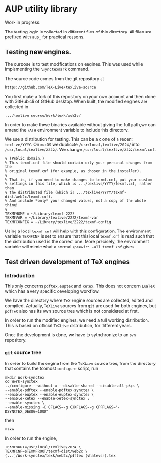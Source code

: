 # AUP utility library

Work in progress.

The testing logic is collected in different files of this directory.
All files are prefixed with `aup_` for practical reasons.

## Testing new engines.

The purpose is to test modifications on engines. This was used while implementing the `\synctexmark` command.

The source code comes from the git repository at
```
https://github.com/TeX-Live/texlive-source
```
You first make a fork of this repository on your own account and then clone with GitHub cli of GitHub desktop. When built, the modified engines are collected in
```
.../texlive-source/Work/texk/web2c/
```
In order to make these binaries available without giving the full path,we can amend the `PATH` environment variable to include this directory.

We use a distribution for testing. This can be a clone of a recent `texlive/YYYY`. On `macOS` we duplicate `/usr/local/texlive/2024/` into `/usr/local/texlive/2222/`. We change `/usr/local/texlive/2222/texmf.cnf`.
```
% (Public domain.)
% This texmf.cnf file should contain only your personal changes from the
% original texmf.cnf (for example, as chosen in the installer).
%
% That is, if you need to make changes to texmf.cnf, put your custom
% settings in this file, which is .../texlive/YYYY/texmf.cnf, rather than
% the distributed file (which is .../texlive/YYYY/texmf-dist/web2c/texmf.cnf).
% And include *only* your changed values, not a copy of the whole thing!
%
TEXMFHOME = ~/Library/texmf-2222
TEXMFVAR = ~/Library/texlive/2222/texmf-var
TEXMFCONFIG = ~/Library/texlive/2222/texmf-config
```

Using a local `texmf.cnf` will help with this configuration.
The environment variable `TEXMFCNF` is set to ensure that this local `texmf.cnf` is read such that the distribution used is the correct one. More precisely, the environment variable will mimic what a normal `kpsewich -all texmf.cnf` gives.

## Test driven development of TeX engines

### Introduction

This only concerns `pdftex`, `euptex` and `xetex`.
This does not concern `LuaTeX` which has a very specific developing workflow.

We have the directory where `TeX` engine sources are collected, edited and compiled.
Actually, `TeXLive` sources from `git` are used for both engines,
but `pdfTeX` also has its own source tree which is not considered at first.

In order to run the modified engines, we need a full working distribution.
This is based on official `TeXLive` distribution, for different years.

Once the development is done, we have to sytnchronize to an `svn` repository.

### `git` source tree

In order to build the engine from the `TeXLive` source tree, from the directory
that contains the topmost `configure` script, run
```
mkdir Work-synctex
cd Work-synctex
../configure --without-x --disable-shared --disable-all-pkgs \
--enable-pdftex --enable-pdftex-synctex \
--enable-euptex --enable-euptex-synctex \
--enable-xetex --enable-xetex-synctex \
--enable-synctex \
--enable-missing -C CFLAGS=-g CXXFLAGS=-g CPPFLAGS="-DSYNCTEX_DEBUG=1000"
```
then
```
make
```
In order to run the engine,
```
TEXMFROOT=/usr/local/texlive/2024 \
TEXMFCNF=$TEXMFROOT/texmf-dist/web2c \
⟨...⟩/Work-synctex/texk/web2c/pdftex ⟨whatever⟩.tex
```
